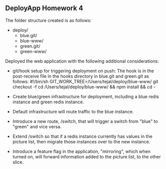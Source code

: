 ## DeployApp Homework 4 

The folder structure created is as follows:
* deploy/
  * blue.git/
  * blue-www/
  * green.git/
  * green-www/

Deployed the web application with the following additional considerations:
* git/hook setup for triggering deployment on push:
  The hook is in the post-receive file in the hooks directory in blue.git and green.git as follows:
    #!/bin/sh
    GIT_WORK_TREE=/Users/tejal/deploy/blue-www/ git checkout -f
    cd /Users/tejal/deploy/blue-www/ && npm install && cd -  


* Create blue/green infrastructure for deployment, including a blue redis instance and green redis instance.


* Default infrastructure will route traffic to the blue instance.


* Introduce a new route, /switch, that will trigger a switch from "blue" to "green" and vice versa.

* Extend /switch so that if a redis instance currently has values in the picture list, then migrate those instances over to the new instance.


* Introduce a feature flag in the application, "mirroring", which when turned on, will forward information added to the picture list, to the other slice.


